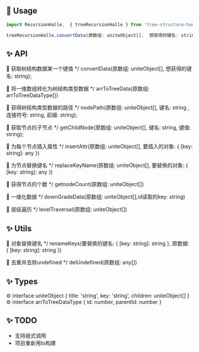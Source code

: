 ## 🔨 Usage
```jsx
import RecursionHalle,  { treeRecursionHalle } from 'tree-structure-handle';

treeRecursionHalle.convertData(原数组: uniteObject[],  想获得的键名: string);
```

## ✨ API


  🌈 获取树结构数据某一个键值
*/
convertData(原数组: uniteObject[],  想获得的键名: string);

  🌈 将一维数组转化为树结构类型数据
*/
arrToTreeData(原数组: arrToTreeDataType[])

  🌈 获得树结构类型数据的路径
*/
nodePath(原数组: uniteObject[], 键名: string ,连接符号: string, 前缀: string);


  🌈 获取节点的子节点
*/
getChildNode(原数组: uniteObject[], 键名: string, 键值: string);

 🌈 为每个节点插入属性
*/
insertAttr(原数组: uniteObject[], 要插入的对象: { [key: string]: any })

 🌈 为节点替换键名
*/
replaceKeyName(原数组: uniteObject[], 要替换的对象: { [key: string]: any })

 🌈 获得节点的个数
*/
getnodeCount(原数组: uniteObject[])

 🌈 一维化数据
*/
downGradeData(原数组: uniteObject[],id读取的key: string)

 🌈 层级遍历
*/
levelTraversal(原数组: uniteObject[])


## ✨ Utils


 🌈 对象替换键名
*/
renameKeys(要替换的键名: { [key: string]: string }, 原数据: { [key: string]: string })

 🌈 去重并去除undefined
*/
delUndefined(原数组: any[])


## ✨ Types  
⚙️ interface uniteObject {
  title: 'string',
  key: 'string',
  children:  uniteObject[]
}
⚙️ interface arrToTreeDataType {
  id: number, parentId: number
}

## ✨ TODO
- 支持链式调用
- 项目重新用ts构建



